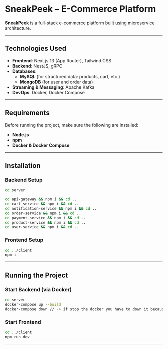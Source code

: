 # **SneakPeek – E-Commerce Platform**

**SneakPeek** is a full-stack e-commerce platform built using microservice architecture.

---

## **Technologies Used**

- **Frontend**: Next.js 13 (App Router), Tailwind CSS  
- **Backend**: NestJS, gRPC  
- **Databases**:
  - **MySQL** (for structured data: products, cart, etc.)
  - **MongoDB** (for user and order data)
- **Streaming & Messaging**: Apache Kafka  
- **DevOps**: Docker, Docker Compose

---

## **Requirements**

Before running the project, make sure the following are installed:

- **Node.js**
- **npm**
- **Docker & Docker Compose**

---

## **Installation**

### **Backend Setup**

```bash
cd server

cd api-gateway && npm i && cd ..
cd cart-service && npm i && cd ..
cd notification-service && npm i && cd ..
cd order-service && npm i && cd ..
cd payment-service && npm i && cd ..
cd product-service && npm i && cd ..
cd user-service && npm i && cd ..
```

### **Frontend Setup**

```bash
cd ../client
npm i
```

---

## **Running the Project**

### **Start Backend (via Docker)**

```bash
cd server
docker-compose up --build
docker-compose down // -> if stop the docker you have to down it because kafka use the same host so please down it to restart
```

### **Start Frontend**

```bash
cd ../client
npm run dev
```

---
